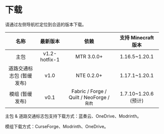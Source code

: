 # 下载

请通过左侧导航栏定位到合适的版本下载。

|           名称            |   最新版本    |                   依赖                   | 支持 Minecraft 版本  |
| :-----------------------: | :-----------: | :--------------------------------------: | :------------------: |
|           主包            | v1.2-hotfix-1 |                MTR 3.0.0+                |    1.16.5~1.20.1     |
| 道路交通标志包 (暂缓发布) |     v1.0      |                NTE 0.2.0+                |    1.17.1~1.20.1     |
|      模组 (暂缓发布)      |     v0.1      | Fabric / Forge / Quilt / NeoForge / Rift | 1.7.10~1.20.6 (预计) |

主包 & 道路交通标志包支持下载方式：蓝奏云、OneDrive、Modrinth。

模组下载方式：CurseForge、Modrinth、OneDrive。
